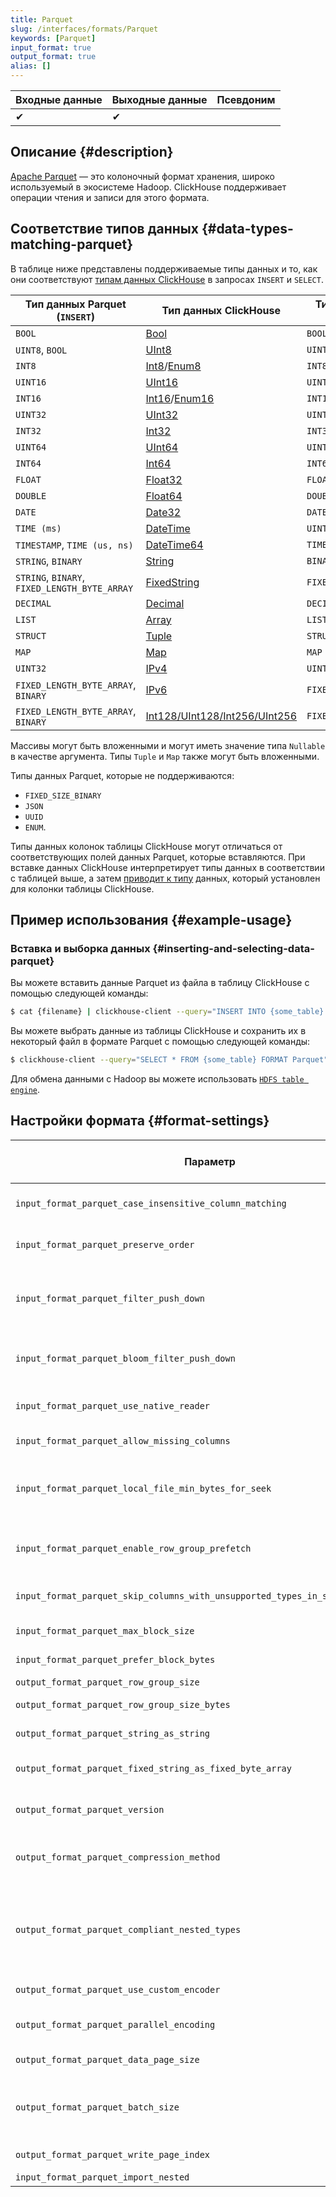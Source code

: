 ```yaml
---
title: Parquet
slug: /interfaces/formats/Parquet
keywords: [Parquet]
input_format: true
output_format: true
alias: []
---
```


| Входные данные | Выходные данные | Псевдоним |
|----------------|-----------------|-----------|
| ✔              | ✔               |           |

## Описание {#description}

[Apache Parquet](https://parquet.apache.org/) — это колоночный формат хранения, широко используемый в экосистеме Hadoop. ClickHouse поддерживает операции чтения и записи для этого формата.

## Соответствие типов данных {#data-types-matching-parquet}

В таблице ниже представлены поддерживаемые типы данных и то, как они соответствуют [типам данных ClickHouse](/sql-reference/data-types/index.md) в запросах `INSERT` и `SELECT`.

| Тип данных Parquet (`INSERT`)                | Тип данных ClickHouse                                                                                     | Тип данных Parquet (`SELECT`)  |
|----------------------------------------------|----------------------------------------------------------------------------------------------------------|--------------------------------|
| `BOOL`                                       | [Bool](/sql-reference/data-types/boolean.md)                                                            | `BOOL`                         |
| `UINT8`, `BOOL`                              | [UInt8](/sql-reference/data-types/int-uint.md)                                                         | `UINT8`                       |
| `INT8`                                       | [Int8](/sql-reference/data-types/int-uint.md)/[Enum8](/sql-reference/data-types/enum.md)                 | `INT8`                        |
| `UINT16`                                     | [UInt16](/sql-reference/data-types/int-uint.md)                                                        | `UINT16`                      |
| `INT16`                                      | [Int16](/sql-reference/data-types/int-uint.md)/[Enum16](/sql-reference/data-types/enum.md)               | `INT16`                       |
| `UINT32`                                     | [UInt32](/sql-reference/data-types/int-uint.md)                                                        | `UINT32`                      |
| `INT32`                                      | [Int32](/sql-reference/data-types/int-uint.md)                                                         | `INT32`                       |
| `UINT64`                                     | [UInt64](/sql-reference/data-types/int-uint.md)                                                        | `UINT64`                      |
| `INT64`                                      | [Int64](/sql-reference/data-types/int-uint.md)                                                         | `INT64`                       |
| `FLOAT`                                      | [Float32](/sql-reference/data-types/float.md)                                                          | `FLOAT`                       |
| `DOUBLE`                                     | [Float64](/sql-reference/data-types/float.md)                                                          | `DOUBLE`                      |
| `DATE`                                       | [Date32](/sql-reference/data-types/date.md)                                                            | `DATE`                        |
| `TIME (ms)`                                  | [DateTime](/sql-reference/data-types/datetime.md)                                                      | `UINT32`                      |
| `TIMESTAMP`, `TIME (us, ns)`                 | [DateTime64](/sql-reference/data-types/datetime64.md)                                                  | `TIMESTAMP`                   |
| `STRING`, `BINARY`                           | [String](/sql-reference/data-types/string.md)                                                          | `BINARY`                      |
| `STRING`, `BINARY`, `FIXED_LENGTH_BYTE_ARRAY` | [FixedString](/sql-reference/data-types/fixedstring.md)                                                | `FIXED_LENGTH_BYTE_ARRAY`     |
| `DECIMAL`                                    | [Decimal](/sql-reference/data-types/decimal.md)                                                        | `DECIMAL`                     |
| `LIST`                                       | [Array](/sql-reference/data-types/array.md)                                                            | `LIST`                        |
| `STRUCT`                                     | [Tuple](/sql-reference/data-types/tuple.md)                                                            | `STRUCT`                      |
| `MAP`                                        | [Map](/sql-reference/data-types/map.md)                                                                | `MAP`                         |
| `UINT32`                                     | [IPv4](/sql-reference/data-types/ipv4.md)                                                              | `UINT32`                      |
| `FIXED_LENGTH_BYTE_ARRAY`, `BINARY`          | [IPv6](/sql-reference/data-types/ipv6.md)                                                              | `FIXED_LENGTH_BYTE_ARRAY`     |
| `FIXED_LENGTH_BYTE_ARRAY`, `BINARY`          | [Int128/UInt128/Int256/UInt256](/sql-reference/data-types/int-uint.md)                                 | `FIXED_LENGTH_BYTE_ARRAY`     |

Массивы могут быть вложенными и могут иметь значение типа `Nullable` в качестве аргумента. Типы `Tuple` и `Map` также могут быть вложенными.

Типы данных Parquet, которые не поддерживаются:
- `FIXED_SIZE_BINARY`
- `JSON`
- `UUID`
- `ENUM`.

Типы данных колонок таблицы ClickHouse могут отличаться от соответствующих полей данных Parquet, которые вставляются. При вставке данных ClickHouse интерпретирует типы данных в соответствии с таблицей выше, а затем [приводит к типу](/sql-reference/functions/type-conversion-functions#cast) данных, который установлен для колонки таблицы ClickHouse.

## Пример использования {#example-usage}

### Вставка и выборка данных {#inserting-and-selecting-data-parquet}

Вы можете вставить данные Parquet из файла в таблицу ClickHouse с помощью следующей команды:

``` bash
$ cat {filename} | clickhouse-client --query="INSERT INTO {some_table} FORMAT Parquet"
```

Вы можете выбрать данные из таблицы ClickHouse и сохранить их в некоторый файл в формате Parquet с помощью следующей команды:

``` bash
$ clickhouse-client --query="SELECT * FROM {some_table} FORMAT Parquet" > {some_file.pq}
```

Для обмена данными с Hadoop вы можете использовать [`HDFS table engine`](/engines/table-engines/integrations/hdfs.md).

## Настройки формата {#format-settings}

| Параметр                                                                       | Описание                                                                                                                                                                                                                       | Значение по умолчанию |
|--------------------------------------------------------------------------------|--------------------------------------------------------------------------------------------------------------------------------------------------------------------------------------------------------------------------------|----------------------|
| `input_format_parquet_case_insensitive_column_matching`                        | Игнорировать регистр при сопоставлении колонок Parquet с колонками CH.                                                                                                                                                     | `0`                  |
| `input_format_parquet_preserve_order`                                          | Избегать перетасовки строк при чтении из Parquet файлов. Обычно это значительно замедляет процесс.                                                                                                                            | `0`                  |
| `input_format_parquet_filter_push_down`                                        | При чтении Parquet файлов пропускать целые группы строк на основе условий WHERE/PREWHERE и минимальных/максимальных статистик в метаданных Parquet.                                                                           | `1`                  |
| `input_format_parquet_bloom_filter_push_down`                                  | При чтении Parquet файлов пропускать целые группы строк на основе условий WHERE и фильтра Блума в метаданных Parquet.                                                                                                        | `0`                  |
| `input_format_parquet_use_native_reader`                                       | При чтении Parquet файлов использовать нативный читатель вместо arrow читателя.                                                                                                                                               | `0`                  |
| `input_format_parquet_allow_missing_columns`                                   | Разрешить отсутствующие колонки при чтении форматов ввода Parquet.                                                                                                                                                            | `1`                  |
| `input_format_parquet_local_file_min_bytes_for_seek`                           | Минимальный объем байт, необходимый для локального чтения (файла) для осуществления перемещения вместо чтения с игнорированием в формате ввода Parquet.                                                                       | `8192`               |
| `input_format_parquet_enable_row_group_prefetch`                               | Включить предзагрузку групп строк при парсинге Parquet. В настоящее время только многопоточный парсинг может делать предзагрузку.                                                                                                  | `1`                  |
| `input_format_parquet_skip_columns_with_unsupported_types_in_schema_inference` | Пропускать колонки с неподдерживаемыми типами во время определения схемы для формата Parquet.                                                                                                                                 | `0`                  |
| `input_format_parquet_max_block_size`                                          | Максимальный размер блока для читателя Parquet.                                                                                                                                                                              | `65409`              |
| `input_format_parquet_prefer_block_bytes`                                      | Средний размер блока в байтах, выдаваемый читателем Parquet.                                                                                                                                                                 | `16744704`           |
| `output_format_parquet_row_group_size`                                         | Целевой размер группы строк в строках.                                                                                                                                                                                        | `1000000`            |
| `output_format_parquet_row_group_size_bytes`                                   | Целевой размер группы строк в байтах, до сжатия.                                                                                                                                                                             | `536870912`          |
| `output_format_parquet_string_as_string`                                       | Использовать тип Parquet String вместо Binary для строковых колонок.                                                                                                                                                         | `1`                  |
| `output_format_parquet_fixed_string_as_fixed_byte_array`                       | Использовать тип Parquet FIXED_LENGTH_BYTE_ARRAY вместо Binary для FixedString колонок.                                                                                                                                       | `1`                  |
| `output_format_parquet_version`                                                | Версия формата Parquet для формата вывода. Поддерживаемые версии: 1.0, 2.4, 2.6 и 2.latest (по умолчанию).                                                                                                                  | `2.latest`           |
| `output_format_parquet_compression_method`                                     | Метод сжатия для формата вывода Parquet. Поддерживаемые кодеки: snappy, lz4, brotli, zstd, gzip, none (без сжатия).                                                                                                        | `zstd`               |
| `output_format_parquet_compliant_nested_types`                                 | В схеме файла parquet использовать имя 'element' вместо 'item' для элементов списка. Это исторический артефакт реализации библиотеки Arrow. В общем повышает совместимость, за исключением, возможно, некоторых старых версий Arrow. | `1`                  | 
| `output_format_parquet_use_custom_encoder`                                     | Использовать более быстрые реализации кодировщика Parquet.                                                                                                                                                                  | `1`                  |
| `output_format_parquet_parallel_encoding`                                      | Выполнять кодирование Parquet в нескольких потоках. Требует `output_format_parquet_use_custom_encoder`.                                                                                                                      | `1`                  |
| `output_format_parquet_data_page_size`                                         | Целевой размер страницы в байтах, до сжатия.                                                                                                                                                                                | `1048576`            |
| `output_format_parquet_batch_size`                                             | Проверять размер страницы каждые это количество строк. Рассмотрите возможность уменьшения, если у вас есть колонки со средними значениями размера более нескольких КБ.                                                         | `1024`               |
| `output_format_parquet_write_page_index`                                       | Добавить возможность записывать индекс страниц в файлы parquet.                                                                                                                                                              | `1`                  |
| `input_format_parquet_import_nested`                                           | Устаревшая настройка, ничего не делает.                                                                                                                                                                                       | `0`                  |

